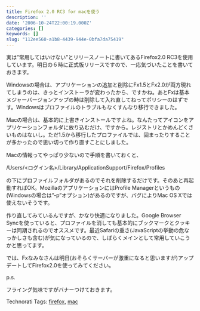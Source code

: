 ```yaml
---
title: Firefox 2.0 RC3 for macを使う
description: ''
date: '2006-10-24T22:00:19.000Z'
categories: []
keywords: []
slug: "112ee560-a1b8-4439-944e-0bfa7da75419"
---
```

実は”常用してはいけない”とリリースノートに書いてあるFirefox2.0 RC3を使用しています。明日の６時に正式版リリースですので、一応気づいたことを書いておきます。

Windowsの場合は、アプリケーションの追加と削除にFx1.5とFx2.0が両方現れてしまうのは、きっとインストーラが変わったから、ですかね。あとFxは基本メジャーバージョンアップの時は削除して入れ直してねってポリシーのはずです。Windowsはプロファイルのトラブルもなくすんなり移行できました。

Macの場合は、基本的に上書きインストールですよね。なんたってアイコンをアプリケーションフォルダに放り込むだけ、ですから。レジストリとかめんどくさいものはないし。ただ1.5から移行したプロファイルでは、固まったりすることが多かったので思い切って作り直すことにしました。  
  
Macの情報ってやっぱり少ないので手順を書いておくと、  
  
/Users/<ログイン名>/Library/ApplicationSupport/Firefox/Profiles  
  
の下にプロファイルフォルダがあるのでそれを削除するだけです。そのあと再起動すればOK。MozillaのアプリケーションにはProfile Managerというもの(Windowsの場合は”-p”オプション)があるのですが、バグによりMac OS Xでは使えないそうです。

作り直してみているんですが、かなり快適になりました。Google Browser Syncを使っていると、プロファイルを消しても基本的にブックマークとクッキーは同期されるのでオススメです。最近Safariの重さ(JavaScriptの挙動の危なっかしさも含む)が気になっているので、しばらくメインとして常用していこうかと思ってます。

では、Fxなみなさんは明日(おそらくサーバーが激重になると思いますが)アップデートしてFirefox2.0を使ってみてください。  
  
  
  
p.s.  
  
フライング気味ですがバナーつけておきます。

Technorati Tags: [firefox](http://www.technorati.com/tag/firefox), [mac](http://www.technorati.com/tag/mac)